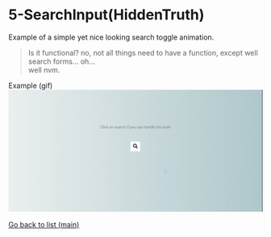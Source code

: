 # 5-SearchInput(HiddenTruth)

Example of a simple yet nice looking search toggle animation.

> Is it functional? no, not all things need to have a function, except well search forms... oh...<br> well nvm.

Example (gif)![](<https://raw.githubusercontent.com/deivmaik/365DaysOfCode/5-SearchInput(HiddenTruth)/pointlessSearch.gif>)

[Go back to list (main)](https://github.com/deivmaik/CodePractice)
